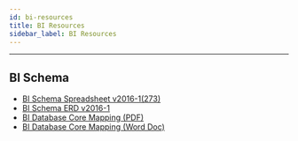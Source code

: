 ```yaml
---
id: bi-resources
title: BI Resources
sidebar_label: BI Resources
---
```


---



[Optional Header]: # "BI Resources"

## BI Schema

- [BI Schema Spreadsheet v2016-1(273)](../assets/downloads/AdBase_Schema_v2016-1(273).xlsx)
- [BI Schema ERD v2016-1](../assets/downloads/BISchema-2016-1_20160729.pdf)
- [BI Database Core Mapping (PDF)](../assets/downloads/BIDatabase-CoreMapping.pdf)
- [BI Database Core Mapping (Word Doc)](../assets/downloads/BIDatabase-CoreMapping.doc)

